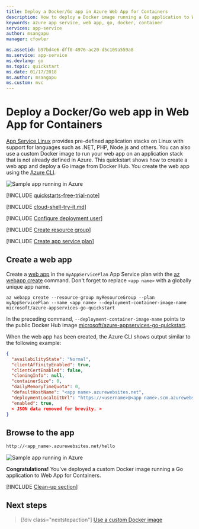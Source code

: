 ```yaml
---
title: Deploy a Docker/Go app in Azure Web App for Containers
description: How to deploy a Docker image running a Go application to Web App for Containers.
keywords: azure app service, web app, go, docker, container
services: app-service
author: msangapu 
manager: cfowler

ms.assetid: b97bd4e6-dff0-4976-ac20-d5c109a559a8
ms.service: app-service
ms.devlang: go
ms.topic: quickstart
ms.date: 01/17/2018
ms.author: msangapu
ms.custom: mvc
---
```


# Deploy a Docker/Go web app in Web App for Containers

[App Service Linux](app-service-linux-intro.md) provides pre-defined application stacks on Linux with support for languages such as .NET, PHP, Node.js and others. You can also use a custom Docker image to run your web app on an application stack that is not already defined in Azure. This quickstart shows how to create a web app and deploy a Go image from Docker Hub. You create the web app using the [Azure CLI](https://docs.microsoft.com/cli/azure/get-started-with-azure-cli).

![Sample app running in Azure](media/quickstart-docker-go/hello-world-in-browser.png)

[!INCLUDE [quickstarts-free-trial-note](../../../includes/quickstarts-free-trial-note.md)]

[!INCLUDE [cloud-shell-try-it.md](../../../includes/cloud-shell-try-it.md)]

[!INCLUDE [Configure deployment user](../../../includes/configure-deployment-user.md)]

[!INCLUDE [Create resource group](../../../includes/app-service-web-create-resource-group-linux.md)]

[!INCLUDE [Create app service plan](../../../includes/app-service-web-create-app-service-plan-linux.md)]

## Create a web app

Create a [web app](../app-service-web-overview.md) in the `myAppServicePlan` App Service plan with the [az webapp create](/cli/azure/webapp?view=azure-cli-latest#az_webapp_create) command. Don't forget to replace `<app name>` with a globally unique app name.

```azurecli-interactive
az webapp create --resource-group myResourceGroup --plan myAppServicePlan --name <app name> --deployment-container-image-name microsoft/azure-appservices-go-quickstart
```

In the preceding command, `--deployment-container-image-name` points to the public Docker Hub image [microsoft/azure-appservices-go-quickstart](https://hub.docker.com/r/microsoft/azure-appservices-go-quickstart/).

When the web app has been created, the Azure CLI shows output similar to the following example:

```json
{
  "availabilityState": "Normal",
  "clientAffinityEnabled": true,
  "clientCertEnabled": false,
  "cloningInfo": null,
  "containerSize": 0,
  "dailyMemoryTimeQuota": 0,
  "defaultHostName": "<app name>.azurewebsites.net",
  "deploymentLocalGitUrl": "https://<username>@<app name>.scm.azurewebsites.net/<app name>.git",
  "enabled": true,
  < JSON data removed for brevity. >
}
```

## Browse to the app

```bash
http://<app_name>.azurewebsites.net/hello
```

![Sample app running in Azure](media/quickstart-docker-go/hello-world-in-browser.png)

**Congratulations!** You've deployed a custom Docker image running a Go application to Web App for Containers.

[!INCLUDE [Clean-up section](../../../includes/cli-script-clean-up.md)]

## Next steps

> [!div class="nextstepaction"]
> [Use a custom Docker image](tutorial-custom-docker-image.md)
